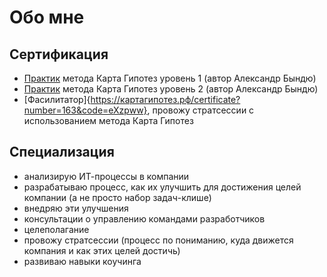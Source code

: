 # Обо мне

## Сертификация

- [Практик](https://картагипотез.рф/certificate?number=19&code=UgYLcr) метода Карта Гипотез уровень 1 (автор Александр Бындю)
- [Практик](https://картагипотез.рф/certificate?number=141&code=BzOcXs) метода Карта Гипотез уровень 2 (автор Александр Бындю)
- [Фасилитатор]{https://картагипотез.рф/certificate?number=163&code=eXzpww}, провожу стратсессии с использованием метода Карта Гипотез

## Специализация

- анализирую ИТ-процессы в компании
- разрабатываю процесс, как их улучшить для достижения целей компании (а не просто набор задач-клише)
- внедряю эти улучшения
- консультации о управлению командами разработчиков
- целеполагание
- провожу стратсессии (процесс по пониманию, куда движется компания и как этих целей достичь)
- развиваю навыки коучинга
